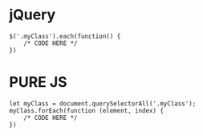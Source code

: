 # jQuery


    $('.myClass').each(function() {
        /* CODE HERE */
    })


# PURE JS


    let myClass = document.querySelectorAll('.myClass');
    myClass.forEach(function (element, index) {
        /* CODE HERE */
    })
